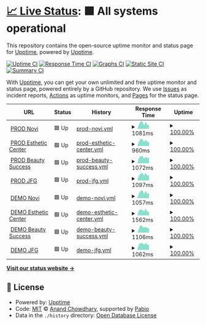 # [📈 Live Status](https://upptime.github.io/upptime): <!--live status--> **🟩 All systems operational**

This repository contains the open-source uptime monitor and status page for [Upptime](https://upptime.js.org), powered by [Upptime](https://github.com/upptime/upptime).

[![Uptime CI](https://github.com/fr-cleonet/novi-uptime/workflows/Uptime%20CI/badge.svg)](https://github.com/fr-cleonet/novi-uptime/actions?query=workflow%3A%22Uptime+CI%22)
[![Response Time CI](https://github.com/fr-cleonet/novi-uptime/workflows/Response%20Time%20CI/badge.svg)](https://github.com/fr-cleonet/novi-uptime/actions?query=workflow%3A%22Response+Time+CI%22)
[![Graphs CI](https://github.com/fr-cleonet/novi-uptime/workflows/Graphs%20CI/badge.svg)](https://github.com/fr-cleonet/novi-uptime/actions?query=workflow%3A%22Graphs+CI%22)
[![Static Site CI](https://github.com/fr-cleonet/novi-uptime/workflows/Static%20Site%20CI/badge.svg)](https://github.com/fr-cleonet/novi-uptime/actions?query=workflow%3A%22Static+Site+CI%22)
[![Summary CI](https://github.com/fr-cleonet/novi-uptime/workflows/Summary%20CI/badge.svg)](https://github.com/fr-cleonet/novi-uptime/actions?query=workflow%3A%22Summary+CI%22)

With [Upptime](https://upptime.js.org), you can get your own unlimited and free uptime monitor and status page, powered entirely by a GitHub repository. We use [Issues](https://github.com/upptime/upptime/issues) as incident reports, [Actions](https://github.com/fr-cleonet/novi-uptime/actions) as uptime monitors, and [Pages](https://upptime.github.io/upptime) for the status page.

<!--start: status pages-->
<!-- This summary is generated by Upptime (https://github.com/upptime/upptime) -->
<!-- Do not edit this manually, your changes will be overwritten -->
<!-- prettier-ignore -->
| URL | Status | History | Response Time | Uptime |
| --- | ------ | ------- | ------------- | ------ |
| <img alt="" src="https://icons.duckduckgo.com/ip3/groupe-novi-intra.cleonet.fr.ico" height="13"> [PROD Novi](https://groupe-novi-intra.cleonet.fr) | 🟩 Up | [prod-novi.yml](https://github.com/fr-cleonet/novi-uptime/commits/HEAD/history/prod-novi.yml) | <details><summary><img alt="Response time graph" src="./graphs/prod-novi/response-time-week.png" height="20"> 1081ms</summary><br><a href="https://fr-cleonet.github.io/novi-uptime/history/prod-novi"><img alt="Response time 986" src="https://img.shields.io/endpoint?url=https%3A%2F%2Fraw.githubusercontent.com%2Ffr-cleonet%2Fnovi-uptime%2FHEAD%2Fapi%2Fprod-novi%2Fresponse-time.json"></a><br><a href="https://fr-cleonet.github.io/novi-uptime/history/prod-novi"><img alt="24-hour response time 830" src="https://img.shields.io/endpoint?url=https%3A%2F%2Fraw.githubusercontent.com%2Ffr-cleonet%2Fnovi-uptime%2FHEAD%2Fapi%2Fprod-novi%2Fresponse-time-day.json"></a><br><a href="https://fr-cleonet.github.io/novi-uptime/history/prod-novi"><img alt="7-day response time 1081" src="https://img.shields.io/endpoint?url=https%3A%2F%2Fraw.githubusercontent.com%2Ffr-cleonet%2Fnovi-uptime%2FHEAD%2Fapi%2Fprod-novi%2Fresponse-time-week.json"></a><br><a href="https://fr-cleonet.github.io/novi-uptime/history/prod-novi"><img alt="30-day response time 986" src="https://img.shields.io/endpoint?url=https%3A%2F%2Fraw.githubusercontent.com%2Ffr-cleonet%2Fnovi-uptime%2FHEAD%2Fapi%2Fprod-novi%2Fresponse-time-month.json"></a><br><a href="https://fr-cleonet.github.io/novi-uptime/history/prod-novi"><img alt="1-year response time 986" src="https://img.shields.io/endpoint?url=https%3A%2F%2Fraw.githubusercontent.com%2Ffr-cleonet%2Fnovi-uptime%2FHEAD%2Fapi%2Fprod-novi%2Fresponse-time-year.json"></a></details> | <details><summary><a href="https://fr-cleonet.github.io/novi-uptime/history/prod-novi">100.00%</a></summary><a href="https://fr-cleonet.github.io/novi-uptime/history/prod-novi"><img alt="All-time uptime 100.00%" src="https://img.shields.io/endpoint?url=https%3A%2F%2Fraw.githubusercontent.com%2Ffr-cleonet%2Fnovi-uptime%2FHEAD%2Fapi%2Fprod-novi%2Fuptime.json"></a><br><a href="https://fr-cleonet.github.io/novi-uptime/history/prod-novi"><img alt="24-hour uptime 100.00%" src="https://img.shields.io/endpoint?url=https%3A%2F%2Fraw.githubusercontent.com%2Ffr-cleonet%2Fnovi-uptime%2FHEAD%2Fapi%2Fprod-novi%2Fuptime-day.json"></a><br><a href="https://fr-cleonet.github.io/novi-uptime/history/prod-novi"><img alt="7-day uptime 100.00%" src="https://img.shields.io/endpoint?url=https%3A%2F%2Fraw.githubusercontent.com%2Ffr-cleonet%2Fnovi-uptime%2FHEAD%2Fapi%2Fprod-novi%2Fuptime-week.json"></a><br><a href="https://fr-cleonet.github.io/novi-uptime/history/prod-novi"><img alt="30-day uptime 100.00%" src="https://img.shields.io/endpoint?url=https%3A%2F%2Fraw.githubusercontent.com%2Ffr-cleonet%2Fnovi-uptime%2FHEAD%2Fapi%2Fprod-novi%2Fuptime-month.json"></a><br><a href="https://fr-cleonet.github.io/novi-uptime/history/prod-novi"><img alt="1-year uptime 100.00%" src="https://img.shields.io/endpoint?url=https%3A%2F%2Fraw.githubusercontent.com%2Ffr-cleonet%2Fnovi-uptime%2FHEAD%2Fapi%2Fprod-novi%2Fuptime-year.json"></a></details>
| <img alt="" src="https://icons.duckduckgo.com/ip3/estheticcenter-intra.cleonet.fr.ico" height="13"> [PROD Esthetic Center](https://estheticcenter-intra.cleonet.fr) | 🟩 Up | [prod-esthetic-center.yml](https://github.com/fr-cleonet/novi-uptime/commits/HEAD/history/prod-esthetic-center.yml) | <details><summary><img alt="Response time graph" src="./graphs/prod-esthetic-center/response-time-week.png" height="20"> 960ms</summary><br><a href="https://fr-cleonet.github.io/novi-uptime/history/prod-esthetic-center"><img alt="Response time 920" src="https://img.shields.io/endpoint?url=https%3A%2F%2Fraw.githubusercontent.com%2Ffr-cleonet%2Fnovi-uptime%2FHEAD%2Fapi%2Fprod-esthetic-center%2Fresponse-time.json"></a><br><a href="https://fr-cleonet.github.io/novi-uptime/history/prod-esthetic-center"><img alt="24-hour response time 823" src="https://img.shields.io/endpoint?url=https%3A%2F%2Fraw.githubusercontent.com%2Ffr-cleonet%2Fnovi-uptime%2FHEAD%2Fapi%2Fprod-esthetic-center%2Fresponse-time-day.json"></a><br><a href="https://fr-cleonet.github.io/novi-uptime/history/prod-esthetic-center"><img alt="7-day response time 960" src="https://img.shields.io/endpoint?url=https%3A%2F%2Fraw.githubusercontent.com%2Ffr-cleonet%2Fnovi-uptime%2FHEAD%2Fapi%2Fprod-esthetic-center%2Fresponse-time-week.json"></a><br><a href="https://fr-cleonet.github.io/novi-uptime/history/prod-esthetic-center"><img alt="30-day response time 920" src="https://img.shields.io/endpoint?url=https%3A%2F%2Fraw.githubusercontent.com%2Ffr-cleonet%2Fnovi-uptime%2FHEAD%2Fapi%2Fprod-esthetic-center%2Fresponse-time-month.json"></a><br><a href="https://fr-cleonet.github.io/novi-uptime/history/prod-esthetic-center"><img alt="1-year response time 920" src="https://img.shields.io/endpoint?url=https%3A%2F%2Fraw.githubusercontent.com%2Ffr-cleonet%2Fnovi-uptime%2FHEAD%2Fapi%2Fprod-esthetic-center%2Fresponse-time-year.json"></a></details> | <details><summary><a href="https://fr-cleonet.github.io/novi-uptime/history/prod-esthetic-center">100.00%</a></summary><a href="https://fr-cleonet.github.io/novi-uptime/history/prod-esthetic-center"><img alt="All-time uptime 100.00%" src="https://img.shields.io/endpoint?url=https%3A%2F%2Fraw.githubusercontent.com%2Ffr-cleonet%2Fnovi-uptime%2FHEAD%2Fapi%2Fprod-esthetic-center%2Fuptime.json"></a><br><a href="https://fr-cleonet.github.io/novi-uptime/history/prod-esthetic-center"><img alt="24-hour uptime 100.00%" src="https://img.shields.io/endpoint?url=https%3A%2F%2Fraw.githubusercontent.com%2Ffr-cleonet%2Fnovi-uptime%2FHEAD%2Fapi%2Fprod-esthetic-center%2Fuptime-day.json"></a><br><a href="https://fr-cleonet.github.io/novi-uptime/history/prod-esthetic-center"><img alt="7-day uptime 100.00%" src="https://img.shields.io/endpoint?url=https%3A%2F%2Fraw.githubusercontent.com%2Ffr-cleonet%2Fnovi-uptime%2FHEAD%2Fapi%2Fprod-esthetic-center%2Fuptime-week.json"></a><br><a href="https://fr-cleonet.github.io/novi-uptime/history/prod-esthetic-center"><img alt="30-day uptime 100.00%" src="https://img.shields.io/endpoint?url=https%3A%2F%2Fraw.githubusercontent.com%2Ffr-cleonet%2Fnovi-uptime%2FHEAD%2Fapi%2Fprod-esthetic-center%2Fuptime-month.json"></a><br><a href="https://fr-cleonet.github.io/novi-uptime/history/prod-esthetic-center"><img alt="1-year uptime 100.00%" src="https://img.shields.io/endpoint?url=https%3A%2F%2Fraw.githubusercontent.com%2Ffr-cleonet%2Fnovi-uptime%2FHEAD%2Fapi%2Fprod-esthetic-center%2Fuptime-year.json"></a></details>
| <img alt="" src="https://icons.duckduckgo.com/ip3/beautysuccess-intra.cleonet.fr.ico" height="13"> [PROD Beauty Success](https://beautysuccess-intra.cleonet.fr) | 🟩 Up | [prod-beauty-success.yml](https://github.com/fr-cleonet/novi-uptime/commits/HEAD/history/prod-beauty-success.yml) | <details><summary><img alt="Response time graph" src="./graphs/prod-beauty-success/response-time-week.png" height="20"> 1072ms</summary><br><a href="https://fr-cleonet.github.io/novi-uptime/history/prod-beauty-success"><img alt="Response time 1040" src="https://img.shields.io/endpoint?url=https%3A%2F%2Fraw.githubusercontent.com%2Ffr-cleonet%2Fnovi-uptime%2FHEAD%2Fapi%2Fprod-beauty-success%2Fresponse-time.json"></a><br><a href="https://fr-cleonet.github.io/novi-uptime/history/prod-beauty-success"><img alt="24-hour response time 1056" src="https://img.shields.io/endpoint?url=https%3A%2F%2Fraw.githubusercontent.com%2Ffr-cleonet%2Fnovi-uptime%2FHEAD%2Fapi%2Fprod-beauty-success%2Fresponse-time-day.json"></a><br><a href="https://fr-cleonet.github.io/novi-uptime/history/prod-beauty-success"><img alt="7-day response time 1072" src="https://img.shields.io/endpoint?url=https%3A%2F%2Fraw.githubusercontent.com%2Ffr-cleonet%2Fnovi-uptime%2FHEAD%2Fapi%2Fprod-beauty-success%2Fresponse-time-week.json"></a><br><a href="https://fr-cleonet.github.io/novi-uptime/history/prod-beauty-success"><img alt="30-day response time 1040" src="https://img.shields.io/endpoint?url=https%3A%2F%2Fraw.githubusercontent.com%2Ffr-cleonet%2Fnovi-uptime%2FHEAD%2Fapi%2Fprod-beauty-success%2Fresponse-time-month.json"></a><br><a href="https://fr-cleonet.github.io/novi-uptime/history/prod-beauty-success"><img alt="1-year response time 1040" src="https://img.shields.io/endpoint?url=https%3A%2F%2Fraw.githubusercontent.com%2Ffr-cleonet%2Fnovi-uptime%2FHEAD%2Fapi%2Fprod-beauty-success%2Fresponse-time-year.json"></a></details> | <details><summary><a href="https://fr-cleonet.github.io/novi-uptime/history/prod-beauty-success">100.00%</a></summary><a href="https://fr-cleonet.github.io/novi-uptime/history/prod-beauty-success"><img alt="All-time uptime 100.00%" src="https://img.shields.io/endpoint?url=https%3A%2F%2Fraw.githubusercontent.com%2Ffr-cleonet%2Fnovi-uptime%2FHEAD%2Fapi%2Fprod-beauty-success%2Fuptime.json"></a><br><a href="https://fr-cleonet.github.io/novi-uptime/history/prod-beauty-success"><img alt="24-hour uptime 100.00%" src="https://img.shields.io/endpoint?url=https%3A%2F%2Fraw.githubusercontent.com%2Ffr-cleonet%2Fnovi-uptime%2FHEAD%2Fapi%2Fprod-beauty-success%2Fuptime-day.json"></a><br><a href="https://fr-cleonet.github.io/novi-uptime/history/prod-beauty-success"><img alt="7-day uptime 100.00%" src="https://img.shields.io/endpoint?url=https%3A%2F%2Fraw.githubusercontent.com%2Ffr-cleonet%2Fnovi-uptime%2FHEAD%2Fapi%2Fprod-beauty-success%2Fuptime-week.json"></a><br><a href="https://fr-cleonet.github.io/novi-uptime/history/prod-beauty-success"><img alt="30-day uptime 100.00%" src="https://img.shields.io/endpoint?url=https%3A%2F%2Fraw.githubusercontent.com%2Ffr-cleonet%2Fnovi-uptime%2FHEAD%2Fapi%2Fprod-beauty-success%2Fuptime-month.json"></a><br><a href="https://fr-cleonet.github.io/novi-uptime/history/prod-beauty-success"><img alt="1-year uptime 100.00%" src="https://img.shields.io/endpoint?url=https%3A%2F%2Fraw.githubusercontent.com%2Ffr-cleonet%2Fnovi-uptime%2FHEAD%2Fapi%2Fprod-beauty-success%2Fuptime-year.json"></a></details>
| <img alt="" src="https://icons.duckduckgo.com/ip3/jfgclinic-intra.cleonet.fr.ico" height="13"> [PROD JFG](https://jfgclinic-intra.cleonet.fr) | 🟩 Up | [prod-jfg.yml](https://github.com/fr-cleonet/novi-uptime/commits/HEAD/history/prod-jfg.yml) | <details><summary><img alt="Response time graph" src="./graphs/prod-jfg/response-time-week.png" height="20"> 1097ms</summary><br><a href="https://fr-cleonet.github.io/novi-uptime/history/prod-jfg"><img alt="Response time 1038" src="https://img.shields.io/endpoint?url=https%3A%2F%2Fraw.githubusercontent.com%2Ffr-cleonet%2Fnovi-uptime%2FHEAD%2Fapi%2Fprod-jfg%2Fresponse-time.json"></a><br><a href="https://fr-cleonet.github.io/novi-uptime/history/prod-jfg"><img alt="24-hour response time 1027" src="https://img.shields.io/endpoint?url=https%3A%2F%2Fraw.githubusercontent.com%2Ffr-cleonet%2Fnovi-uptime%2FHEAD%2Fapi%2Fprod-jfg%2Fresponse-time-day.json"></a><br><a href="https://fr-cleonet.github.io/novi-uptime/history/prod-jfg"><img alt="7-day response time 1097" src="https://img.shields.io/endpoint?url=https%3A%2F%2Fraw.githubusercontent.com%2Ffr-cleonet%2Fnovi-uptime%2FHEAD%2Fapi%2Fprod-jfg%2Fresponse-time-week.json"></a><br><a href="https://fr-cleonet.github.io/novi-uptime/history/prod-jfg"><img alt="30-day response time 1038" src="https://img.shields.io/endpoint?url=https%3A%2F%2Fraw.githubusercontent.com%2Ffr-cleonet%2Fnovi-uptime%2FHEAD%2Fapi%2Fprod-jfg%2Fresponse-time-month.json"></a><br><a href="https://fr-cleonet.github.io/novi-uptime/history/prod-jfg"><img alt="1-year response time 1038" src="https://img.shields.io/endpoint?url=https%3A%2F%2Fraw.githubusercontent.com%2Ffr-cleonet%2Fnovi-uptime%2FHEAD%2Fapi%2Fprod-jfg%2Fresponse-time-year.json"></a></details> | <details><summary><a href="https://fr-cleonet.github.io/novi-uptime/history/prod-jfg">100.00%</a></summary><a href="https://fr-cleonet.github.io/novi-uptime/history/prod-jfg"><img alt="All-time uptime 100.00%" src="https://img.shields.io/endpoint?url=https%3A%2F%2Fraw.githubusercontent.com%2Ffr-cleonet%2Fnovi-uptime%2FHEAD%2Fapi%2Fprod-jfg%2Fuptime.json"></a><br><a href="https://fr-cleonet.github.io/novi-uptime/history/prod-jfg"><img alt="24-hour uptime 100.00%" src="https://img.shields.io/endpoint?url=https%3A%2F%2Fraw.githubusercontent.com%2Ffr-cleonet%2Fnovi-uptime%2FHEAD%2Fapi%2Fprod-jfg%2Fuptime-day.json"></a><br><a href="https://fr-cleonet.github.io/novi-uptime/history/prod-jfg"><img alt="7-day uptime 100.00%" src="https://img.shields.io/endpoint?url=https%3A%2F%2Fraw.githubusercontent.com%2Ffr-cleonet%2Fnovi-uptime%2FHEAD%2Fapi%2Fprod-jfg%2Fuptime-week.json"></a><br><a href="https://fr-cleonet.github.io/novi-uptime/history/prod-jfg"><img alt="30-day uptime 100.00%" src="https://img.shields.io/endpoint?url=https%3A%2F%2Fraw.githubusercontent.com%2Ffr-cleonet%2Fnovi-uptime%2FHEAD%2Fapi%2Fprod-jfg%2Fuptime-month.json"></a><br><a href="https://fr-cleonet.github.io/novi-uptime/history/prod-jfg"><img alt="1-year uptime 100.00%" src="https://img.shields.io/endpoint?url=https%3A%2F%2Fraw.githubusercontent.com%2Ffr-cleonet%2Fnovi-uptime%2FHEAD%2Fapi%2Fprod-jfg%2Fuptime-year.json"></a></details>
| <img alt="" src="https://icons.duckduckgo.com/ip3/demo.novi-intra.cleonet.fr.ico" height="13"> [DEMO Novi](https://demo.novi-intra.cleonet.fr) | 🟩 Up | [demo-novi.yml](https://github.com/fr-cleonet/novi-uptime/commits/HEAD/history/demo-novi.yml) | <details><summary><img alt="Response time graph" src="./graphs/demo-novi/response-time-week.png" height="20"> 1057ms</summary><br><a href="https://fr-cleonet.github.io/novi-uptime/history/demo-novi"><img alt="Response time 976" src="https://img.shields.io/endpoint?url=https%3A%2F%2Fraw.githubusercontent.com%2Ffr-cleonet%2Fnovi-uptime%2FHEAD%2Fapi%2Fdemo-novi%2Fresponse-time.json"></a><br><a href="https://fr-cleonet.github.io/novi-uptime/history/demo-novi"><img alt="24-hour response time 967" src="https://img.shields.io/endpoint?url=https%3A%2F%2Fraw.githubusercontent.com%2Ffr-cleonet%2Fnovi-uptime%2FHEAD%2Fapi%2Fdemo-novi%2Fresponse-time-day.json"></a><br><a href="https://fr-cleonet.github.io/novi-uptime/history/demo-novi"><img alt="7-day response time 1057" src="https://img.shields.io/endpoint?url=https%3A%2F%2Fraw.githubusercontent.com%2Ffr-cleonet%2Fnovi-uptime%2FHEAD%2Fapi%2Fdemo-novi%2Fresponse-time-week.json"></a><br><a href="https://fr-cleonet.github.io/novi-uptime/history/demo-novi"><img alt="30-day response time 976" src="https://img.shields.io/endpoint?url=https%3A%2F%2Fraw.githubusercontent.com%2Ffr-cleonet%2Fnovi-uptime%2FHEAD%2Fapi%2Fdemo-novi%2Fresponse-time-month.json"></a><br><a href="https://fr-cleonet.github.io/novi-uptime/history/demo-novi"><img alt="1-year response time 976" src="https://img.shields.io/endpoint?url=https%3A%2F%2Fraw.githubusercontent.com%2Ffr-cleonet%2Fnovi-uptime%2FHEAD%2Fapi%2Fdemo-novi%2Fresponse-time-year.json"></a></details> | <details><summary><a href="https://fr-cleonet.github.io/novi-uptime/history/demo-novi">100.00%</a></summary><a href="https://fr-cleonet.github.io/novi-uptime/history/demo-novi"><img alt="All-time uptime 100.00%" src="https://img.shields.io/endpoint?url=https%3A%2F%2Fraw.githubusercontent.com%2Ffr-cleonet%2Fnovi-uptime%2FHEAD%2Fapi%2Fdemo-novi%2Fuptime.json"></a><br><a href="https://fr-cleonet.github.io/novi-uptime/history/demo-novi"><img alt="24-hour uptime 100.00%" src="https://img.shields.io/endpoint?url=https%3A%2F%2Fraw.githubusercontent.com%2Ffr-cleonet%2Fnovi-uptime%2FHEAD%2Fapi%2Fdemo-novi%2Fuptime-day.json"></a><br><a href="https://fr-cleonet.github.io/novi-uptime/history/demo-novi"><img alt="7-day uptime 100.00%" src="https://img.shields.io/endpoint?url=https%3A%2F%2Fraw.githubusercontent.com%2Ffr-cleonet%2Fnovi-uptime%2FHEAD%2Fapi%2Fdemo-novi%2Fuptime-week.json"></a><br><a href="https://fr-cleonet.github.io/novi-uptime/history/demo-novi"><img alt="30-day uptime 100.00%" src="https://img.shields.io/endpoint?url=https%3A%2F%2Fraw.githubusercontent.com%2Ffr-cleonet%2Fnovi-uptime%2FHEAD%2Fapi%2Fdemo-novi%2Fuptime-month.json"></a><br><a href="https://fr-cleonet.github.io/novi-uptime/history/demo-novi"><img alt="1-year uptime 100.00%" src="https://img.shields.io/endpoint?url=https%3A%2F%2Fraw.githubusercontent.com%2Ffr-cleonet%2Fnovi-uptime%2FHEAD%2Fapi%2Fdemo-novi%2Fuptime-year.json"></a></details>
| <img alt="" src="https://icons.duckduckgo.com/ip3/demo.estheticcenter-intra.cleonet.fr.ico" height="13"> [DEMO Esthetic Center](http://demo.estheticcenter-intra.cleonet.fr) | 🟩 Up | [demo-esthetic-center.yml](https://github.com/fr-cleonet/novi-uptime/commits/HEAD/history/demo-esthetic-center.yml) | <details><summary><img alt="Response time graph" src="./graphs/demo-esthetic-center/response-time-week.png" height="20"> 1562ms</summary><br><a href="https://fr-cleonet.github.io/novi-uptime/history/demo-esthetic-center"><img alt="Response time 1504" src="https://img.shields.io/endpoint?url=https%3A%2F%2Fraw.githubusercontent.com%2Ffr-cleonet%2Fnovi-uptime%2FHEAD%2Fapi%2Fdemo-esthetic-center%2Fresponse-time.json"></a><br><a href="https://fr-cleonet.github.io/novi-uptime/history/demo-esthetic-center"><img alt="24-hour response time 1264" src="https://img.shields.io/endpoint?url=https%3A%2F%2Fraw.githubusercontent.com%2Ffr-cleonet%2Fnovi-uptime%2FHEAD%2Fapi%2Fdemo-esthetic-center%2Fresponse-time-day.json"></a><br><a href="https://fr-cleonet.github.io/novi-uptime/history/demo-esthetic-center"><img alt="7-day response time 1562" src="https://img.shields.io/endpoint?url=https%3A%2F%2Fraw.githubusercontent.com%2Ffr-cleonet%2Fnovi-uptime%2FHEAD%2Fapi%2Fdemo-esthetic-center%2Fresponse-time-week.json"></a><br><a href="https://fr-cleonet.github.io/novi-uptime/history/demo-esthetic-center"><img alt="30-day response time 1504" src="https://img.shields.io/endpoint?url=https%3A%2F%2Fraw.githubusercontent.com%2Ffr-cleonet%2Fnovi-uptime%2FHEAD%2Fapi%2Fdemo-esthetic-center%2Fresponse-time-month.json"></a><br><a href="https://fr-cleonet.github.io/novi-uptime/history/demo-esthetic-center"><img alt="1-year response time 1504" src="https://img.shields.io/endpoint?url=https%3A%2F%2Fraw.githubusercontent.com%2Ffr-cleonet%2Fnovi-uptime%2FHEAD%2Fapi%2Fdemo-esthetic-center%2Fresponse-time-year.json"></a></details> | <details><summary><a href="https://fr-cleonet.github.io/novi-uptime/history/demo-esthetic-center">100.00%</a></summary><a href="https://fr-cleonet.github.io/novi-uptime/history/demo-esthetic-center"><img alt="All-time uptime 100.00%" src="https://img.shields.io/endpoint?url=https%3A%2F%2Fraw.githubusercontent.com%2Ffr-cleonet%2Fnovi-uptime%2FHEAD%2Fapi%2Fdemo-esthetic-center%2Fuptime.json"></a><br><a href="https://fr-cleonet.github.io/novi-uptime/history/demo-esthetic-center"><img alt="24-hour uptime 100.00%" src="https://img.shields.io/endpoint?url=https%3A%2F%2Fraw.githubusercontent.com%2Ffr-cleonet%2Fnovi-uptime%2FHEAD%2Fapi%2Fdemo-esthetic-center%2Fuptime-day.json"></a><br><a href="https://fr-cleonet.github.io/novi-uptime/history/demo-esthetic-center"><img alt="7-day uptime 100.00%" src="https://img.shields.io/endpoint?url=https%3A%2F%2Fraw.githubusercontent.com%2Ffr-cleonet%2Fnovi-uptime%2FHEAD%2Fapi%2Fdemo-esthetic-center%2Fuptime-week.json"></a><br><a href="https://fr-cleonet.github.io/novi-uptime/history/demo-esthetic-center"><img alt="30-day uptime 100.00%" src="https://img.shields.io/endpoint?url=https%3A%2F%2Fraw.githubusercontent.com%2Ffr-cleonet%2Fnovi-uptime%2FHEAD%2Fapi%2Fdemo-esthetic-center%2Fuptime-month.json"></a><br><a href="https://fr-cleonet.github.io/novi-uptime/history/demo-esthetic-center"><img alt="1-year uptime 100.00%" src="https://img.shields.io/endpoint?url=https%3A%2F%2Fraw.githubusercontent.com%2Ffr-cleonet%2Fnovi-uptime%2FHEAD%2Fapi%2Fdemo-esthetic-center%2Fuptime-year.json"></a></details>
| <img alt="" src="https://icons.duckduckgo.com/ip3/demo.beautysuccess-intra.cleonet.fr.ico" height="13"> [DEMO Beauty Success](https://demo.beautysuccess-intra.cleonet.fr) | 🟩 Up | [demo-beauty-success.yml](https://github.com/fr-cleonet/novi-uptime/commits/HEAD/history/demo-beauty-success.yml) | <details><summary><img alt="Response time graph" src="./graphs/demo-beauty-success/response-time-week.png" height="20"> 1106ms</summary><br><a href="https://fr-cleonet.github.io/novi-uptime/history/demo-beauty-success"><img alt="Response time 1021" src="https://img.shields.io/endpoint?url=https%3A%2F%2Fraw.githubusercontent.com%2Ffr-cleonet%2Fnovi-uptime%2FHEAD%2Fapi%2Fdemo-beauty-success%2Fresponse-time.json"></a><br><a href="https://fr-cleonet.github.io/novi-uptime/history/demo-beauty-success"><img alt="24-hour response time 873" src="https://img.shields.io/endpoint?url=https%3A%2F%2Fraw.githubusercontent.com%2Ffr-cleonet%2Fnovi-uptime%2FHEAD%2Fapi%2Fdemo-beauty-success%2Fresponse-time-day.json"></a><br><a href="https://fr-cleonet.github.io/novi-uptime/history/demo-beauty-success"><img alt="7-day response time 1106" src="https://img.shields.io/endpoint?url=https%3A%2F%2Fraw.githubusercontent.com%2Ffr-cleonet%2Fnovi-uptime%2FHEAD%2Fapi%2Fdemo-beauty-success%2Fresponse-time-week.json"></a><br><a href="https://fr-cleonet.github.io/novi-uptime/history/demo-beauty-success"><img alt="30-day response time 1021" src="https://img.shields.io/endpoint?url=https%3A%2F%2Fraw.githubusercontent.com%2Ffr-cleonet%2Fnovi-uptime%2FHEAD%2Fapi%2Fdemo-beauty-success%2Fresponse-time-month.json"></a><br><a href="https://fr-cleonet.github.io/novi-uptime/history/demo-beauty-success"><img alt="1-year response time 1021" src="https://img.shields.io/endpoint?url=https%3A%2F%2Fraw.githubusercontent.com%2Ffr-cleonet%2Fnovi-uptime%2FHEAD%2Fapi%2Fdemo-beauty-success%2Fresponse-time-year.json"></a></details> | <details><summary><a href="https://fr-cleonet.github.io/novi-uptime/history/demo-beauty-success">100.00%</a></summary><a href="https://fr-cleonet.github.io/novi-uptime/history/demo-beauty-success"><img alt="All-time uptime 100.00%" src="https://img.shields.io/endpoint?url=https%3A%2F%2Fraw.githubusercontent.com%2Ffr-cleonet%2Fnovi-uptime%2FHEAD%2Fapi%2Fdemo-beauty-success%2Fuptime.json"></a><br><a href="https://fr-cleonet.github.io/novi-uptime/history/demo-beauty-success"><img alt="24-hour uptime 100.00%" src="https://img.shields.io/endpoint?url=https%3A%2F%2Fraw.githubusercontent.com%2Ffr-cleonet%2Fnovi-uptime%2FHEAD%2Fapi%2Fdemo-beauty-success%2Fuptime-day.json"></a><br><a href="https://fr-cleonet.github.io/novi-uptime/history/demo-beauty-success"><img alt="7-day uptime 100.00%" src="https://img.shields.io/endpoint?url=https%3A%2F%2Fraw.githubusercontent.com%2Ffr-cleonet%2Fnovi-uptime%2FHEAD%2Fapi%2Fdemo-beauty-success%2Fuptime-week.json"></a><br><a href="https://fr-cleonet.github.io/novi-uptime/history/demo-beauty-success"><img alt="30-day uptime 100.00%" src="https://img.shields.io/endpoint?url=https%3A%2F%2Fraw.githubusercontent.com%2Ffr-cleonet%2Fnovi-uptime%2FHEAD%2Fapi%2Fdemo-beauty-success%2Fuptime-month.json"></a><br><a href="https://fr-cleonet.github.io/novi-uptime/history/demo-beauty-success"><img alt="1-year uptime 100.00%" src="https://img.shields.io/endpoint?url=https%3A%2F%2Fraw.githubusercontent.com%2Ffr-cleonet%2Fnovi-uptime%2FHEAD%2Fapi%2Fdemo-beauty-success%2Fuptime-year.json"></a></details>
| <img alt="" src="https://icons.duckduckgo.com/ip3/demo.jfgclinic-intra.cleonet.fr.ico" height="13"> [DEMO JFG](https://demo.jfgclinic-intra.cleonet.fr/) | 🟩 Up | [demo-jfg.yml](https://github.com/fr-cleonet/novi-uptime/commits/HEAD/history/demo-jfg.yml) | <details><summary><img alt="Response time graph" src="./graphs/demo-jfg/response-time-week.png" height="20"> 1062ms</summary><br><a href="https://fr-cleonet.github.io/novi-uptime/history/demo-jfg"><img alt="Response time 993" src="https://img.shields.io/endpoint?url=https%3A%2F%2Fraw.githubusercontent.com%2Ffr-cleonet%2Fnovi-uptime%2FHEAD%2Fapi%2Fdemo-jfg%2Fresponse-time.json"></a><br><a href="https://fr-cleonet.github.io/novi-uptime/history/demo-jfg"><img alt="24-hour response time 938" src="https://img.shields.io/endpoint?url=https%3A%2F%2Fraw.githubusercontent.com%2Ffr-cleonet%2Fnovi-uptime%2FHEAD%2Fapi%2Fdemo-jfg%2Fresponse-time-day.json"></a><br><a href="https://fr-cleonet.github.io/novi-uptime/history/demo-jfg"><img alt="7-day response time 1062" src="https://img.shields.io/endpoint?url=https%3A%2F%2Fraw.githubusercontent.com%2Ffr-cleonet%2Fnovi-uptime%2FHEAD%2Fapi%2Fdemo-jfg%2Fresponse-time-week.json"></a><br><a href="https://fr-cleonet.github.io/novi-uptime/history/demo-jfg"><img alt="30-day response time 993" src="https://img.shields.io/endpoint?url=https%3A%2F%2Fraw.githubusercontent.com%2Ffr-cleonet%2Fnovi-uptime%2FHEAD%2Fapi%2Fdemo-jfg%2Fresponse-time-month.json"></a><br><a href="https://fr-cleonet.github.io/novi-uptime/history/demo-jfg"><img alt="1-year response time 993" src="https://img.shields.io/endpoint?url=https%3A%2F%2Fraw.githubusercontent.com%2Ffr-cleonet%2Fnovi-uptime%2FHEAD%2Fapi%2Fdemo-jfg%2Fresponse-time-year.json"></a></details> | <details><summary><a href="https://fr-cleonet.github.io/novi-uptime/history/demo-jfg">100.00%</a></summary><a href="https://fr-cleonet.github.io/novi-uptime/history/demo-jfg"><img alt="All-time uptime 100.00%" src="https://img.shields.io/endpoint?url=https%3A%2F%2Fraw.githubusercontent.com%2Ffr-cleonet%2Fnovi-uptime%2FHEAD%2Fapi%2Fdemo-jfg%2Fuptime.json"></a><br><a href="https://fr-cleonet.github.io/novi-uptime/history/demo-jfg"><img alt="24-hour uptime 100.00%" src="https://img.shields.io/endpoint?url=https%3A%2F%2Fraw.githubusercontent.com%2Ffr-cleonet%2Fnovi-uptime%2FHEAD%2Fapi%2Fdemo-jfg%2Fuptime-day.json"></a><br><a href="https://fr-cleonet.github.io/novi-uptime/history/demo-jfg"><img alt="7-day uptime 100.00%" src="https://img.shields.io/endpoint?url=https%3A%2F%2Fraw.githubusercontent.com%2Ffr-cleonet%2Fnovi-uptime%2FHEAD%2Fapi%2Fdemo-jfg%2Fuptime-week.json"></a><br><a href="https://fr-cleonet.github.io/novi-uptime/history/demo-jfg"><img alt="30-day uptime 100.00%" src="https://img.shields.io/endpoint?url=https%3A%2F%2Fraw.githubusercontent.com%2Ffr-cleonet%2Fnovi-uptime%2FHEAD%2Fapi%2Fdemo-jfg%2Fuptime-month.json"></a><br><a href="https://fr-cleonet.github.io/novi-uptime/history/demo-jfg"><img alt="1-year uptime 100.00%" src="https://img.shields.io/endpoint?url=https%3A%2F%2Fraw.githubusercontent.com%2Ffr-cleonet%2Fnovi-uptime%2FHEAD%2Fapi%2Fdemo-jfg%2Fuptime-year.json"></a></details>

<!--end: status pages-->

[**Visit our status website →**](https://upptime.github.io/upptime)

## 📄 License

- Powered by: [Upptime](https://github.com/upptime/upptime)
- Code: [MIT](./LICENSE) © [Anand Chowdhary](https://anandchowdhary.com), supported by [Pabio](https://pabio.com)
- Data in the `./history` directory: [Open Database License](https://opendatacommons.org/licenses/odbl/1-0/)
